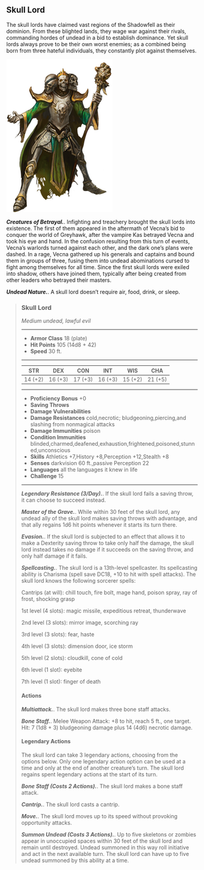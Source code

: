 ## Skull Lord
The skull lords have claimed vast regions of the Shadowfell as their dominion. From these blighted lands, they wage war against their rivals, commanding hordes of undead in a bid to establish dominance. Yet skull lords always prove to be their own worst enemies; as a combined being born from three hateful individuals, they constantly plot against themselves.

![Skull Lord](SkullLord.png) 

***Creatures of Betrayal.***. Infighting and treachery brought the skull lords into existence. The first of them appeared in the aftermath of Vecna’s bid to conquer the world of Greyhawk, after the vampire Kas betrayed Vecna and took his eye and hand. In the confusion resulting from this turn of events, Vecna’s warlords turned against each other, and the dark one’s plans were dashed. In a rage, Vecna gathered up his generals and captains and bound them in groups of three, fusing them into undead abominations cursed to fight among themselves for all time. Since the first skull lords were exiled into shadow, others have joined them, typically after being created from other leaders who betrayed their masters.

***Undead Nature.***. A skull lord doesn’t require air, food, drink, or sleep.

>### Skull Lord
>*Medium undead, lawful evil*
>___
>- **Armor Class** 18 (plate)
>- **Hit Points** 105 (14d8 + 42)
>- **Speed** 30 ft.
>___
>|**STR**|**DEX**|**CON**|**INT**|**WIS**|**CHA**|
>|:---:|:---:|:---:|:---:|:---:|:---:|
>|14 (+2)|16 (+3)|17 (+3)|16 (+3)|15 (+2)|21 (+5)|
>
>___
>- **Proficiency Bonus** +0
>- **Saving Throws** 
>- **Damage Vulnerabilities** 
>- **Damage Resistances** cold,necrotic; bludgeoning,piercing,and slashing from nonmagical attacks
>- **Damage Immunities** poison
>- **Condition Immunities** blinded,charmed,deafened,exhaustion,frightened,poisoned,stunned,unconscious
>- **Skills** Athletics +7,History +8,Perception +12,Stealth +8
>- **Senses** darkvision 60 ft.,passive Perception 22
>- **Languages** all the languages it knew in life
>- **Challenge** 15
>___
>***Legendary Resistance (3/Day).***. If the skull lord fails a saving throw, it can choose to succeed instead.
>
>***Master of the Grave.***. While within 30 feet of the skull lord, any undead ally of the skull lord makes saving throws with advantage, and that ally regains 1d6 hit points whenever it starts its turn there.
>
>***Evasion.***. If the skull lord is subjected to an effect that allows it to make a Dexterity saving throw to take only half the damage, the skull lord instead takes no damage if it succeeds on the saving throw, and only half damage if it fails.
>
>***Spellcasting.***. The skull lord is a 13th-level spellcaster. Its spellcasting ability is Charisma (spell save DC18, +10 to hit with spell attacks). The skull lord knows the following sorcerer spells:
>
>Cantrips (at will): chill touch, fire bolt, mage hand, poison spray, ray of frost, shocking grasp
>
>1st level (4 slots): magic missile, expeditious retreat, thunderwave
>
>2nd level (3 slots): mirror image, scorching ray
>
>3rd level (3 slots): fear, haste
>
>4th level (3 slots): dimension door, ice storm
>
>5th level (2 slots): cloudkill, cone of cold
>
>6th level (1 slot): eyebite
>
>7th level (1 slot): finger of death
>
>#### Actions
>***Multiattack.***. The skull lord makes three bone staff attacks.
>
>***Bone Staff.***. Melee Weapon Attack: +8 to hit, reach 5 ft., one target. Hit: 7 (1d8 + 3) bludgeoning damage plus 14 (4d6) necrotic damage.
>
>#### Legendary Actions
>The skull lord can take 3 legendary actions, choosing from the options below. Only one legendary action option can be used at a time and only at the end of another creature’s turn. The skull lord regains spent legendary actions at the start of its turn.
>
>***Bone Staff (Costs 2 Actions).***. The skull lord makes a bone staff attack.
>
>***Cantrip.***. The skull lord casts a cantrip.
>
>***Move.***. The skull lord moves up to its speed without provoking opportunity attacks.
>
>***Summon Undead (Costs 3 Actions).***. Up to five skeletons or zombies appear in unoccupied spaces within 30 feet of the skull lord and remain until destroyed. Undead summoned in this way roll initiative and act in the next available turn. The skull lord can have up to five undead summoned by this ability at a time.
>
